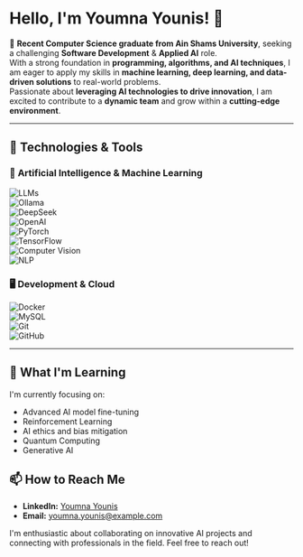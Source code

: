 # Hello, I'm Youmna Younis! 👋

🚀 **Recent Computer Science graduate from Ain Shams University**, seeking a challenging **Software Development** & **Applied AI** role.  
With a strong foundation in **programming, algorithms, and AI techniques**, I am eager to apply my skills in **machine learning, deep learning, and data-driven solutions** to real-world problems.  
Passionate about **leveraging AI technologies to drive innovation**, I am excited to contribute to a **dynamic team** and grow within a **cutting-edge environment**.

---

## 🔧 Technologies & Tools

### 🧠 **Artificial Intelligence & Machine Learning**
![LLMs](https://img.shields.io/badge/-LLMs-800080?logo=ai&logoColor=white)  
![Ollama](https://img.shields.io/badge/-Ollama-FF4500?logo=ollama&logoColor=white)  
![DeepSeek](https://img.shields.io/badge/-DeepSeek-4682B4?logo=deepseek&logoColor=white)  
![OpenAI](https://img.shields.io/badge/-OpenAI-412991?logo=openai&logoColor=white)  
![PyTorch](https://img.shields.io/badge/-PyTorch-EE4C2C?logo=pytorch&logoColor=white)  
![TensorFlow](https://img.shields.io/badge/-TensorFlow-FF6F00?logo=tensorflow&logoColor=white)  
![Computer Vision](https://img.shields.io/badge/-Computer%20Vision-4682B4?logo=opencv&logoColor=white)  
![NLP](https://img.shields.io/badge/-NLP-008080?logo=ai&logoColor=white)  

### 🖥 **Development & Cloud**
![Docker](https://img.shields.io/badge/-Docker-2496ED?logo=docker&logoColor=white)  
![MySQL](https://img.shields.io/badge/-MySQL-4479A1?logo=mysql&logoColor=white)  
![Git](https://img.shields.io/badge/-Git-F05032?logo=git&logoColor=white)  
![GitHub](https://img.shields.io/badge/-GitHub-181717?logo=github&logoColor=white)  

---



## 🌱 What I'm Learning

I'm currently focusing on:

- Advanced AI model fine-tuning
- Reinforcement Learning
- AI ethics and bias mitigation
- Quantum Computing
- Generative AI

## 📫 How to Reach Me

- **LinkedIn:** [Youmna Younis](https://www.linkedin.com/in/youmna-younis-a8654b217)
- **Email:** [youmna.younis@example.com](mailto:youmna.younis@example.com)

I'm enthusiastic about collaborating on innovative AI projects and connecting with professionals in the field. Feel free to reach out!

